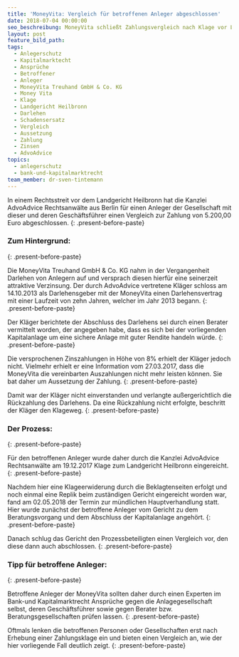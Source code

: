 ```yaml
---
title: 'MoneyVita: Vergleich für betroffenen Anleger abgeschlossen'
date: 2018-07-04 00:00:00
seo_beschreibung: MoneyVita schließt Zahlungsvergleich nach Klage vor LG Heilbronn
layout: post
feature_bild_path:
tags:
  - Anlegerschutz
  - Kapitalmarktecht
  - Ansprüche
  - Betroffener
  - Anleger
  - MoneyVita Treuhand GmbH & Co. KG
  - Money Vita
  - Klage
  - Landgericht Heilbronn
  - Darlehen
  - Schadensersatz
  - Vergleich
  - Aussetzung
  - Zahlung
  - Zinsen
  - AdvoAdvice
topics:
  - anlegerschutz
  - bank-und-kapitalmarktrecht
team_member: dr-sven-tintemann
---
```


In einem Rechtsstreit vor dem Landgericht Heilbronn hat die Kanzlei AdvoAdvice Rechtsanw&auml;lte aus Berlin f&uuml;r einen Anleger der Gesellschaft mit dieser und deren Gesch&auml;ftsf&uuml;hrer einen Vergleich zur Zahlung von 5.200,00 Euro abgeschlossen.
{: .present-before-paste}

### Zum Hintergrund:
{: .present-before-paste}

Die MoneyVita Treuhand GmbH & Co. KG nahm in der Vergangenheit Darlehen von Anlegern auf und versprach diesen hierf&uuml;r eine seinerzeit attraktive Verzinsung. Der durch AdvoAdvice vertretene Kl&auml;ger schloss am 14.10.2013 als Darlehensgeber mit der MoneyVita einen Darlehensvertrag mit einer Laufzeit von zehn Jahren, welcher im Jahr 2013 begann.
{: .present-before-paste}

Der Kl&auml;ger berichtete der Abschluss des Darlehens sei durch einen Berater vermittelt worden, der angegeben habe, dass es sich bei der vorliegenden Kapitalanlage um eine sichere Anlage mit guter Rendite handeln w&uuml;rde.
{: .present-before-paste}

Die versprochenen Zinszahlungen in H&ouml;he von 8% erhielt der Kl&auml;ger jedoch nicht. Vielmehr erhielt er eine Information vom 27.03.2017, dass die MoneyVita die vereinbarten Auszahlungen nicht mehr leisten k&ouml;nnen. Sie bat daher um Aussetzung der Zahlung.
{: .present-before-paste}

Damit war der Kl&auml;ger nicht einverstanden und verlangte au&szlig;ergerichtlich die R&uuml;ckzahlung des Darlehens. Da eine R&uuml;ckzahlung nicht erfolgte, beschritt der Kl&auml;ger den Klageweg.
{: .present-before-paste}

### Der Prozess:
{: .present-before-paste}

F&uuml;r den betroffenen Anleger wurde daher durch die Kanzlei AdvoAdvice Rechtsanw&auml;lte am 19.12.2017 Klage zum Landgericht Heilbronn eingereicht.
{: .present-before-paste}

Nachdem hier eine Klageerwiderung durch die Beklagtenseiten erfolgt und noch einmal eine Replik beim zust&auml;ndigen Gericht eingereicht worden war, fand am 02.05.2018 der Termin zur m&uuml;ndlichen Hauptverhandlung statt. Hier wurde zun&auml;chst der betroffene Anleger vom Gericht zu dem Beratungsvorgang und dem Abschluss der Kapitalanlage angeh&ouml;rt.
{: .present-before-paste}

Danach schlug das Gericht den Prozessbeteiligten einen Vergleich vor, den diese dann auch abschlossen.
{: .present-before-paste}

### Tipp f&uuml;r betroffene Anleger:
{: .present-before-paste}

Betroffene Anleger der MoneyVita sollten daher durch einen Experten im Bank-und Kapitalmarktrecht Anspr&uuml;che gegen die Anlagegesellschaft selbst, deren Gesch&auml;ftsf&uuml;hrer sowie gegen Berater bzw. Beratungsgesellschaften pr&uuml;fen lassen.
{: .present-before-paste}

Oftmals lenken die betroffenen Personen oder Gesellschaften erst nach Erhebung einer Zahlungsklage ein und bieten einen Vergleich an, wie der hier vorliegende Fall deutlich zeigt.
{: .present-before-paste}